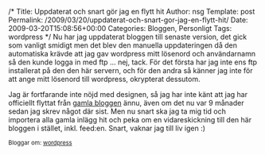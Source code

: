 /*
 Title: Uppdaterat och snart gör jag en flytt hit
 Author: nsg
 Template: post
 Permalink: /2009/03/20/uppdaterat-och-snart-gor-jag-en-flytt-hit/
 Date: 2009-03-20T15:08:56+00:00
 Categories: Bloggen, Personligt
 Tags: wordpress
*/
Nu har jag uppdaterat bloggen till senaste version, det gick som vanligt smidigt men det blev den manuella uppdateringen då den automatiska krävde att jag gav wordpress mitt lösenord och användarnamn så den kunde logga in med ftp &#8230; nej, tack. För det första har jag inte ens ftp installerat på den den här servern, och för den andra så känner jag inte för att ange mitt lösenord till wordpress, okrypterat dessutom.

Jag är fortfarande inte nöjd med designen, så jag har inte känt att jag har officiellt flyttat från [gamla bloggen][1] ännu, även om det nu var 9 månader sedan jag skrev något där sist. Men nu snart ska jag ta mig tid och importera alla gamla inlägg hit och peka om en vidareskickning till den här bloggen i stället, inkl. feed:en. Snart, vaknar jag till liv igen :) 

<small> <p class='technorati-tags'>
  Bloggar om: <a class='technorati-link' href='http://bloggar.se/om/wordpress' rel='tag' target='_self'>wordpress</a>
</p></small>

 [1]: http://www.junkpile.se/~s/wp/